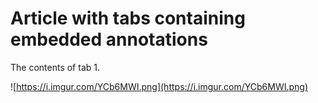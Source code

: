 # Article with tabs containing embedded annotations

<!--
type: tab
title: My Tab
-->

The contents of tab 1.

<!-- focus: center -->

![https://i.imgur.com/YCb6MWI.png](https://i.imgur.com/YCb6MWI.png)

<!-- type: tab-end -->
